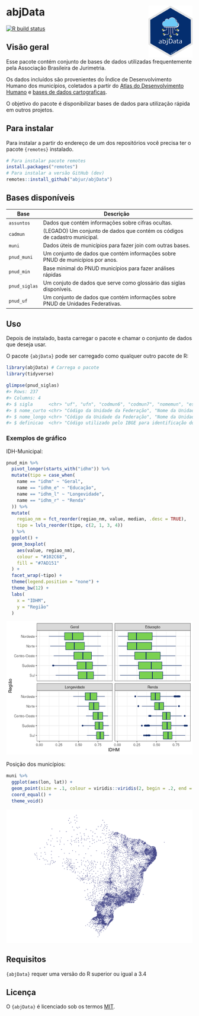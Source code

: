 
<!-- README.md is generated from README.Rmd. Please edit that file -->

# abjData <a href='http://abjur.github.io/abjData/'><img src='man/figures/logo.png' align="right" height="138.5" /></a>

<!-- badges: start -->

[![R build
status](https://github.com/abjur/abjData/workflows/R-CMD-check/badge.svg)](https://github.com/abjur/abjData/actions)
<!-- badges: end -->

## Visão geral

Esse pacote contém conjunto de bases de dados utilizadas frequentemente
pela Associação Brasileira de Jurimetria.

Os dados incluídos são provenientes do Índice de Desenvolvimento Humano
dos municípios, coletados a partir do [Atlas do Desenvolvimento
Humano](http://www.atlasbrasil.org.br/) e [bases de dados
cartograficas](ftp://geoftp.ibge.gov.br/cartas_e_mapas/bases_cartograficas_continuas/bc250/versao2015/Shapefile/).

O objetivo do pacote é disponibilizar bases de dados para utilização
rápida em outros projetos.

## Para instalar

Para instalar a partir do endereço de um dos repositórios você precisa
ter o pacote `{remotes}` instalado.

``` r
# Para instalar pacote remotes
install.packages("remotes")
# Para instalar a versão GitHub (dev)
remotes::install_github("abjur/abjData")
```

## Bases disponíveis

| Base          | Descrição                                                                       |
|---------------|---------------------------------------------------------------------------------|
| `assuntos`    | Dados que contém informações sobre cifras ocultas.                              |
| `cadmun`      | (LEGADO) Um conjunto de dados que contém os códigos de cadastro municipal.      |
| `muni`        | Dados úteis de municípios para fazer join com outras bases.                     |
| `pnud_muni`   | Um conjunto de dados que contém informações sobre PNUD de municípios por anos.  |
| `pnud_min`    | Base minimal do PNUD municípios para fazer análises rápidas                     |
| `pnud_siglas` | Um conjuto de dados que serve como glossário das siglas disponíveis.            |
| `pnud_uf`     | Um conjunto de dados que contém informações sobre PNUD de Unidades Federativas. |

## Uso

Depois de instalado, basta carregar o pacote e chamar o conjunto de
dados que deseja usar.

O pacote `{abjData}` pode ser carregado como qualquer outro pacote de R:

``` r
library(abjData) # Carrega o pacote
library(tidyverse)
```

``` r
glimpse(pnud_siglas)
#> Rows: 237
#> Columns: 4
#> $ sigla      <chr> "uf", "ufn", "codmun6", "codmun7", "nomemun", "espvida", "…
#> $ nome_curto <chr> "Código da Unidade da Federação", "Nome da Unidade da Fede…
#> $ nome_longo <chr> "Código da Unidade da Federação", "Nome da Unidade da Fede…
#> $ definicao  <chr> "Código utilizado pelo IBGE para identificação do estado."…
```

### Exemplos de gráfico

IDH-Municipal:

``` r
pnud_min %>%
  pivot_longer(starts_with("idhm")) %>% 
  mutate(tipo = case_when(
    name == "idhm" ~ "Geral",
    name == "idhm_e" ~ "Educação",
    name == "idhm_l" ~ "Longevidade",
    name == "idhm_r" ~ "Renda"
  )) %>% 
  mutate(
    regiao_nm = fct_reorder(regiao_nm, value, median, .desc = TRUE),
    tipo = lvls_reorder(tipo, c(2, 1, 3, 4))
  ) %>% 
  ggplot() +
  geom_boxplot(
    aes(value, regiao_nm), 
    colour = "#102C68", 
    fill = "#7AD151"
  ) +
  facet_wrap(~tipo) +
  theme(legend.position = "none") +
  theme_bw(12) +
  labs(
    x = "IDHM", 
    y = "Região"
  )
```

![](man/figures/README-fig-idhm-1.png)<!-- -->

Posição dos municípios:

``` r
muni %>% 
  ggplot(aes(lon, lat)) +
  geom_point(size = .1, colour = viridis::viridis(2, begin = .2, end = .8)[1]) +
  coord_equal() +
  theme_void()
```

![](man/figures/README-unnamed-chunk-5-1.png)<!-- -->

## Requisitos

`{abjData}` requer uma versão do R superior ou igual a 3.4

## Licença

O `{abjData}` é licenciado sob os termos
[MIT](https://github.com/abjur/abjData/blob/master/LICENSE).
